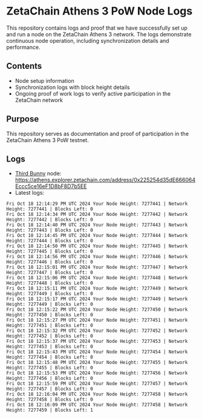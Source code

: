 # ZetaChain Athens 3 PoW Node Logs
This repository contains logs and proof that we have successfully set up and run a node on the ZetaChain Athens 3 network. The logs demonstrate continuous node operation, including synchronization details and performance.

## Contents
- Node setup information
- Synchronization logs with block height details
- Ongoing proof of work logs to verify active participation in the ZetaChain network

## Purpose
This repository serves as documentation and proof of participation in the ZetaChain Athens 3 PoW testnet.

## Logs

- [Third Bunny](https://thirdbunny.xyz/) node: https://athens.explorer.zetachain.com/address/0x225254d35dE666064Eccc5ce16eF1D8bF8D7b5EE
- Latest logs:
```
Fri Oct 18 12:14:29 PM UTC 2024 Your Node Height: 7277441 | Network Height: 7277441 | Blocks Left: 0
Fri Oct 18 12:14:34 PM UTC 2024 Your Node Height: 7277442 | Network Height: 7277442 | Blocks Left: 0
Fri Oct 18 12:14:40 PM UTC 2024 Your Node Height: 7277443 | Network Height: 7277443 | Blocks Left: 0
Fri Oct 18 12:14:45 PM UTC 2024 Your Node Height: 7277444 | Network Height: 7277444 | Blocks Left: 0
Fri Oct 18 12:14:50 PM UTC 2024 Your Node Height: 7277445 | Network Height: 7277445 | Blocks Left: 0
Fri Oct 18 12:14:56 PM UTC 2024 Your Node Height: 7277446 | Network Height: 7277446 | Blocks Left: 0
Fri Oct 18 12:15:01 PM UTC 2024 Your Node Height: 7277447 | Network Height: 7277447 | Blocks Left: 0
Fri Oct 18 12:15:06 PM UTC 2024 Your Node Height: 7277448 | Network Height: 7277448 | Blocks Left: 0
Fri Oct 18 12:15:11 PM UTC 2024 Your Node Height: 7277449 | Network Height: 7277449 | Blocks Left: 0
Fri Oct 18 12:15:17 PM UTC 2024 Your Node Height: 7277449 | Network Height: 7277449 | Blocks Left: 0
Fri Oct 18 12:15:22 PM UTC 2024 Your Node Height: 7277450 | Network Height: 7277450 | Blocks Left: 0
Fri Oct 18 12:15:27 PM UTC 2024 Your Node Height: 7277451 | Network Height: 7277451 | Blocks Left: 0
Fri Oct 18 12:15:32 PM UTC 2024 Your Node Height: 7277452 | Network Height: 7277452 | Blocks Left: 0
Fri Oct 18 12:15:37 PM UTC 2024 Your Node Height: 7277453 | Network Height: 7277453 | Blocks Left: 0
Fri Oct 18 12:15:43 PM UTC 2024 Your Node Height: 7277454 | Network Height: 7277454 | Blocks Left: 0
Fri Oct 18 12:15:48 PM UTC 2024 Your Node Height: 7277455 | Network Height: 7277455 | Blocks Left: 0
Fri Oct 18 12:15:53 PM UTC 2024 Your Node Height: 7277456 | Network Height: 7277456 | Blocks Left: 0
Fri Oct 18 12:15:59 PM UTC 2024 Your Node Height: 7277457 | Network Height: 7277457 | Blocks Left: 0
Fri Oct 18 12:16:04 PM UTC 2024 Your Node Height: 7277458 | Network Height: 7277458 | Blocks Left: 0
Fri Oct 18 12:16:09 PM UTC 2024 Your Node Height: 7277458 | Network Height: 7277459 | Blocks Left: 1
```
